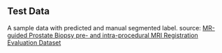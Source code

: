 ## Test Data
A sample data with predicted and manual segmented label.
source: [MR-guided Prostate Biopsy pre- and intra-procedural MRI Registration Evaluation Dataset](http://www.spl.harvard.edu/publications/item/view/2147)
